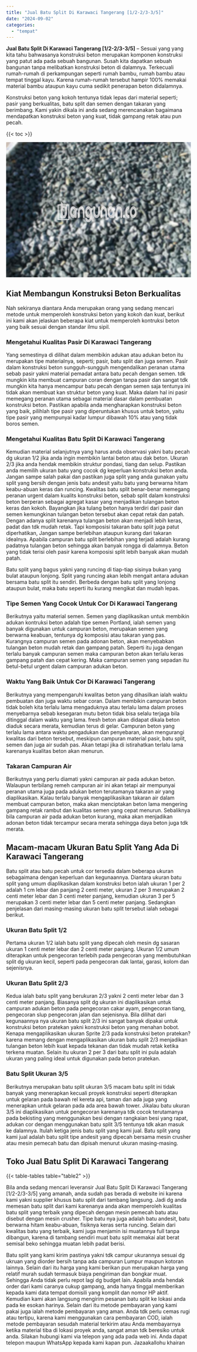 ```yaml
---
title: "Jual Batu Split Di Karawaci Tangerang [1/2-2/3-3/5]"
date: "2024-09-02"
categories: 
  - "tempat"
---
```


**Jual Batu Split Di Karawaci Tangerang \[1/2-2/3-3/5\]** – Sesuai yang yang kita tahu bahwasanya konstruksi beton merupakan komponen konstruksi yang patut ada pada sebuah bangunan. Susah kita dapatkan sebuah bangunan tanpa melibatkan konstruksi beton di dalamnya. Terkecuali rumah-rumah di perkampungan seperti rumah bambu, rumah bambu atau tempat tinggal kayu. Karena rumah-rumah tersebut hampir 100% memakai material bambu ataupun kayu cuma sedikit penerapan beton didalamnya.

Konstruksi beton yang kokoh tentunya tidak lepas dari material seperti; pasir yang berkualitas, batu split dan semen dengan takaran yang berimbang. Kami yakin dikala ini anda sedang merencanakan bagaimana mendapatkan konstruksi beton yang kuat, tidak gampang retak atau pun pecah.

{{< toc >}}

![Jual Batu Split Di Karawaci Tangerang [1/2-2/3-3/5]](/images/jual-batu-split-12.png)

## Kiat Membangun Konstruksi Beton Berkualitas

Nah sekiranya diantara Anda merupakan orang yang sedang mencari metode untuk memperoleh konstruksi beton yang kokoh dan kuat, berikut ini kami akan jelaskan beberapa kiat untuk memperoleh kontruksi beton yang baik sesuai dengan standar ilmu sipil.

### Mengetahui Kualitas Pasir Di Karawaci Tangerang

Yang semestinya di dilihat dalam membikin adukan atau adukan beton itu merupakan tipe materialnya, seperti; pasir, batu split dan juga semen. Pasir dalam konstruksi beton sungguh-sungguh mengendalikan peranan utama sebab pasir yakni material pemadat antara batu pecah dengan semen. tdk mungkin kita membuat campuran coran dengan tanpa pasir dan sangat tdk mungkin kita hanya mencampur batu pecah dengan semen saja tentunya ini tidak akan membuat kan struktur beton yang kuat. Maka dalam hal ini pasir memegang peranan utama sebagai material dasar dalam pembuatan konstruksi beton. Pastikan apabila anda mengharapkan konstruksi beton yang baik, pilihlah tipe pasir yang diperuntukan khusus untuk beton, yaitu tipe pasir yang mempunyai kadar lumpur dibawah 10% atau yang tidak boros semen.

### Mengetahui Kualitas Batu Split Di Karawaci Tangerang

Kemudian material selanjutnya yang harus anda observasi yakni batu pecah dg ukuran 1/2 jika anda ingin membikin lantai beton atau dak beton. Ukuran 2/3 jika anda hendak membikin struktur pondasi, tiang dan selup. Pastikan anda memilih ukuran batu yang cocok dg keperluan konstruksi beton anda. Jangan sampe salah pakai dan pastikan juga split yang anda gunakan yaitu split yang bersih dengan jenis batu andesit yaitu batu yang berwarna hitam keabu-abuan keras dan runcing. Kwalitas batu split benar-benar memegang peranan urgent dalam kualits konstruksi beton, sebab split dalam konstruksi beton berperan sebagai agregat kasar yang menjadikan tulangan beton keras dan kokoh. Bayangkan jika tulang beton hanya terdiri dari pasir dan semen kemungkinan tulangan beton tersebut akan cepat retak dan patah. Dengan adanya split karenanya tulangan beton akan menjadi lebih keras, padat dan tdk mudah retak. Tapi komposisi takaran batu split juga patut diperhatikan, Jangan sampe berlebihan ataupun kurang dari takaran idealnya. Apabila campuran batu split berlebihan yang terjadi adalah kurang padatnya tulangan beton sehingga akan banyak rongga di dalamnya. Beton yang tidak terisi oleh pasir karena komposisi split lebih banyak akan mudah patah.

Batu split yang bagus yakni yang runcing di tiap-tiap sisinya bukan yang bulat ataupun lonjong. Split yang runcing akan lebih mengait antara adukan bersama batu split itu sendiri. Berbeda dengan batu split yang lonjong ataupun bulat, maka batu seperti itu kurang mengikat dan mudah lepas.

### Tipe Semen Yang Cocok Untuk Cor Di Karawaci Tangerang

Berikutnya yaitu material semen. Semen yang diaplikasikan untuk membikin adukan kontruksi beton adalah tipe semen Portland, ialah semen yang banyak digunakan untuk campuran beton, merupakan semen yang berwarna keabuan, tentunya dg komposisi atau takaran yang pas. Kurangnya campuran semen pada adonan beton, akan menyebabkan tulangan beton mudah retak dan gampang patah. Seperti itu juga dengan terlalu banyak campuran semen maka campuran beton akan terlalu keras gampang patah dan cepat kering. Maka campuran semen yang sepadan itu betul-betul urgent dalam campuran adukan beton.

### Waktu Yang Baik Untuk Cor Di Karawaci Tangerang

Berikutnya yang mempengaruhi kwalitas beton yang dihasilkan ialah waktu pembuatan dan juga waktu sebar coran. Dalam membikin campuran beton tidak boleh kita terlalu lama mengaduknya atau terlalu lama dalam proses menyebarnya sebab kesegaran mutu beton tidak bisa selalu terjaga bila ditinggal dalam waktu yang lama. fresh beton akan didapat dikala beton diaduk secara merata, kemudian terus di gelar. Campuran beton yang terlalu lama antara waktu pengadukan dan penyebaran, akan mengurangi kwalitas dari beton tersebut, meskipun campuran material pasir, batu split, semen dan juga air sudah pas. Akan tetapi jika di istirahatkan terlalu lama karenanya kualitas beton akan menurun.

### Takaran Campuran Air

Berikutnya yang perlu diamati yakni campuran air pada adukan beton. Walaupun terbilang remeh campuran air ini akan tetapi air mempunyai peranan utama juga pada adukan beton terutamanya takaran air yang diaplikasikan. Kalau terlalu banyak mengaplikasikan takaran air dalam membuat campuran beton, maka akan menciptakan beton lama mengering gampang retak rambut dan kualitas semen yang cepat menurun. Sebaliknya bila campuran air pada adukan beton kurang, maka akan menjadikan adonan beton tidak tercampur secara merata sehingga daya beton juga tdk merata.

## Macam-macam Ukuran Batu Split Yang Ada Di Karawaci Tangerang

Batu split atau batu pecah untuk cor tersedia dalam beberapa ukuran sebagaimana dengan keperluan dan kegunaannya. Diantara ukuran batu split yang umum diaplikasikan dalam konstruksi beton ialah ukuran 1 per 2 adalah 1 cm lebar dan panjang 2 centi meter, ukuran 2 per 3 merupakan 2 centi meter lebar dan 3 centi meter panjang, kemudian ukuran 3 per 5 merupakan 3 centi meter lebar dan 5 centi meter panjang. Sedangkan penjelasan dari masing-masing ukuran batu split tersebut ialah sebagai berikut.

### Ukuran Batu Split 1/2

Pertama ukuran 1/2 ialah batu split yang dipecah oleh mesin dg sasaran ukuran 1 centi meter lebar dan 2 centi meter panjang. Ukuran 1/2 umum diterapkan untuk pengecoran terlebih pada pengecoran yang membutuhkan split dg ukuran kecil, seperti pada pengecoran dak lantai, garasi, kolom dan sejenisnya.

### Ukuran Batu Split 2/3

Kedua ialah batu split yang berukuran 2/3 yakni 2 centi meter lebar dan 3 centi meter panjang. Biasanya split dg ukuran ini diaplikasikan untuk campuran adukan beton pada pengecoran cakar ayam, pengecoran tiang, pengecoran slup pengecoran jalan dan sejenisnya. Bila dilihat dari kegunaannya nya ukuran batu split 2/3 ini sangat banyak dipakai untuk konstruksi beton pratekan yakni konstruksi beton yang menahan bobot. Kenapa mengaplikasikan ukuran Sprite 2/3 pada konstruksi beton pratekan? karena memang dengan mengaplikasikan ukuran batu split 2/3 menjadikan tulangan beton lebih kuat kepada tekanan dan tidak mudah retak ketika terkena muatan. Selain itu ukuran 2 per 3 dari batu split ini pula adalah ukuran yang paling ideal untuk digunakan pada beton pratekan.

### Batu Split Ukuran 3/5

Berikutnya merupakan batu split ukuran 3/5 macam batu split ini tidak banyak yang menerapkan kecuali proyek konstruksi seperti diterapkan untuk gelaran pada bawah rel kereta api, taman dan ada juga yang menerapkan untuk gelaran pada ada area bawah tower. Jikalau batu ukuran 3/5 ini diaplikasikan untuk pengecoran karenanya tdk cocok terutamanya pada bekisting yang menggunakan besi dengan rangkaian besi yang rapat, adukan cor dengan menggunakan batu split 3/5 tentunya tdk akan masuk ke dalamnya. Itulah ketiga jenis batu split yang kami jual. Batu split yang kami jual adalah batu split tipe andesit yang dipecah bersama mesin crusher atau mesin pemecah batu dan dipisah menurut ukuran masing-masing.

## Toko Jual Batu Split Di Karawaci Tangerang

{{< table-tables table="table2" >}}

Bila anda sedang mencari leveransir Jual Batu Split Di Karawaci Tangerang \[1/2-2/3-3/5\] yang amanah, anda sudah pas berada di website ini karena kami yakni supplier khusus batu split dari tambang langsung. Jadi dg anda memesan batu split dari kami karenanya anda akan memperoleh kualitas batu split yang terbaik yang dipecah dengan mesin pemecah batu atau disebut dengan mesin crusher. Tipe batu nya juga adalah batu andesit, batu berwarna hitam keabu-abuan, fisiknya keras serta runcing. Selain dari kwalitas batu yang terbaik, kami juga menjamin isi muatannya full tanpa dibangun, karena di tambang sendiri muat batu split memakai alat berat semisal beko sehingga muatan lebih padat berisi.

Batu split yang kami kirim pastinya yakni tdk campur ukurannya sesuai dg ukruan yang diorder bersih tanpa ada campuran Lumpur maupun kotoran lainnya. Selain dari itu harga yang kami berikan pun merupakan harga yang relatif murah sudah termasuk biaya pengiriman dan bongkar muat. Sehingga Anda tidak perlu repot lagi dg budget lain. Apabila anda hendak order dari kami caranya cukup gampang, anda hanya tinggal memberikan kepada kami data tempat domisili yang komplit dan nomor HP aktif. Kemudian kami akan langsung mengirim pesanan batu split ke lokasi anda pada ke esokan harinya. Selain dari itu metode pembayaran yang kami pakai juga ialah metode pembayaran yang aman. Anda tdk perlu cemas rugi atau tertipu, karena kami menggunakan cara pembayaran COD, ialah metode pembayaran sesudah material terkirim atau Anda membayarnya ketika material tiba di lokasi proyek anda, sangat aman tdk beresiko untuk anda. Silakan hubungi kami via telepon yang ada pada web ini. Anda dapat telepon maupun WhatsApp kepada kami kapan pun. Jazaakallohu khairan
